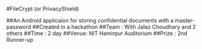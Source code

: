 #FileCrypt (or PrivacyShield)

##An Android applicaion for storing confidential documents with a master-password
##Created in a hackathon
##Team : With Jalaz Choudhary and 2 others
##Time : 2 day
##Venue: NIT Hamirpur Auditorium
##Prize : 2nd Runner-up
